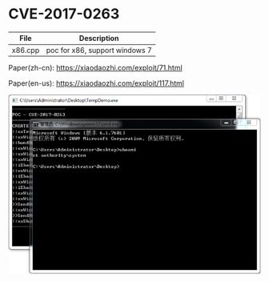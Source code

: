 # CVE-2017-0263

| File   | Description |
|--------|-------------|
|x86.cpp | poc for x86, support windows 7 |

Paper(zh-cn): https://xiaodaozhi.com/exploit/71.html

Paper(en-us): https://xiaodaozhi.com/exploit/117.html

![screenshot](./shot.png)

